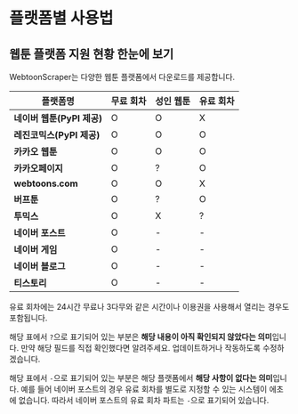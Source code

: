 # 플랫폼별 사용법

## 웹툰 플랫폼 지원 현황 한눈에 보기

WebtoonScraper는 다양한 웹툰 플랫폼에서 다운로드를 제공합니다.

| 플랫폼명 | 무료 회차 | 성인 웹툰 | 유료 회차 |
|--|--|--|--|
| **네이버 웹툰(PyPI 제공)** | O | O | X |
| **레진코믹스(PyPI 제공)** | O | O | O |
| **카카오 웹툰** | O | O | O |
| **카카오페이지** | O | ? | O |
| **webtoons.com** | O | O | X |
| **버프툰** | O | ? | O |
| **투믹스** | O | X | ? |
| **네이버 포스트** | O | - | - |
| **네이버 게임** | O | - | - |
| **네이버 블로그** | O | - | - |
| **티스토리** | O | - | - |

유료 회차에는 24시간 무료나 3다무와 같은 시간이나 이용권을 사용해서 열리는 경우도 포함됩니다.

해당 표에서 `?`으로 표기되어 있는 부분은 **해당 내용이 아직 확인되지 않았다는 의미**입니다.
만약 해당 필드를 직접 확인했다면 알려주세요. 업데이트하거나 작동하도록 수정하겠습니다.

해당 표에서 `-`으로 표기되어 있는 부분은 해당 플랫폼에서 **해당 사항이 없다는 의미**입니다.
예를 들어 네이버 포스트의 경우 유료 회차를 별도로 지정할 수 있는 시스템이 에초에 없습니다.
따라서 네이버 포스트의 유료 회차 파트는 `-`으로 표기되어 있습니다.
